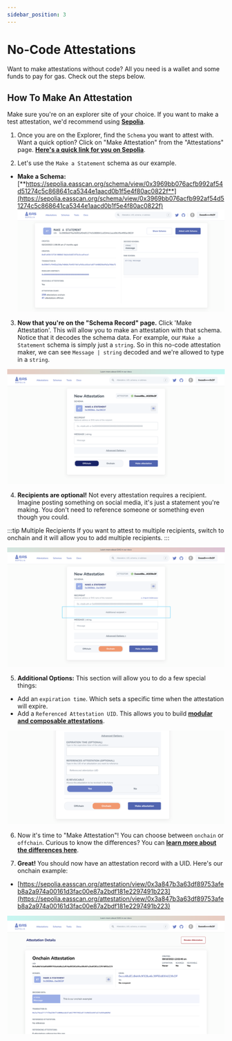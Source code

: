 ```yaml
---
sidebar_position: 3
---
```


# No-Code Attestations
Want to make attestations without code? All you need is a wallet and some funds to pay for gas. Check out the steps below.

## How To Make An Attestation
Make sure you're on an explorer site of your choice. If you want to make a test attestation, we'd recommend using [**Sepolia**](https://sepolia.easscan.org/). 

1. Once you are on the Explorer, find the `Schema` you want to attest with. Want a quick option? Click on "Make Attestation" from the "Attestations" page. [**Here's a quick link for you on Sepolia**](https://sepolia.easscan.org/attestation/create).

2. Let's use the `Make a Statement` schema as our example.
- **Make a Schema:** [**https://sepolia.easscan.org/schema/view/0x3969bb076acfb992af54d51274c5c868641ca5344e1aacd0b1f5e4f80ac0822f**](https://sepolia.easscan.org/schema/view/0x3969bb076acfb992af54d51274c5c868641ca5344e1aacd0b1f5e4f80ac0822f)
![Make a Statement Schema](./img/make-a-statement-schema.png)

3. **Now that you're on the "Schema Record" page.** Click 'Make Attestation'. This will allow you to make an attestation with that schema. Notice that it decodes the schema data. For example, our `Make a Statement` schema is simply just a `string`. So in this no-code attestation maker, we can see `Message | string` decoded and we're allowed to type in a `string`.

![Make a Statement Attestation](./img/make-a-statement.png)

4. **Recipients are optional!** Not every attestation requires a recipient. Imagine posting something on social media, it's just a statement you're making. You don't need to reference someone or something even though you could.

:::tip Multiple Recipients
If you want to attest to multiple recipients, switch to onchain and it will allow you to add multiple recipients.
:::

![Multiple Recipients](./img/onchain-multirecipient.png)

5. **Additional Options:** This section will allow you to do a few special things:
 - Add an `expiration time`. Which sets a specific time when the attestation will expire.
 - Add a `Referenced Attestation UID`. This allows you to build [**modular and composable attestations**](/docs/core--concepts/composability.md).

 ![Additional Options](./img/advanced-options.png)

6. Now it's time to "Make Attestation"! You can choose between `onchain` or `offchain`. Curious to know the differences? You can [**learn more about the differences here**](/docs/core--concepts/onchain-vs-offchain.md). 

7. **Great!** You should now have an attestation record with a UID. Here's our onchain example:
 - [https://sepolia.easscan.org/attestation/view/0x3a847b3a63df89753afeb8a2a974a00161d3fac00e87a2bdf181e2297491b223](https://sepolia.easscan.org/attestation/view/0x3a847b3a63df89753afeb8a2a974a00161d3fac00e87a2bdf181e2297491b223)

 ![Onchain Example](./img/onchain-example.png)

